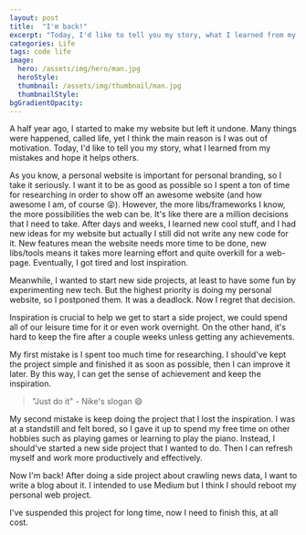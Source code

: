 ```yaml
---
layout: post
title:  "I'm back!"
excerpt: "Today, I'd like to tell you my story, what I learned from my mistakes and hope it helps others."
categories: Life
tags: code life
image:
  hero: /assets/img/hero/man.jpg
  heroStyle:
  thumbnail: /assets/img/thumbnail/man.jpg
  thumbnailStyle:
bgGradientOpacity: 
---
```

A half year ago, I started to make my website but left it undone. Many things were happened, called life, yet I think the main reason is I was out of motivation. Today, I'd like to tell you my story, what I learned from my mistakes and hope it helps others.

As you know, a personal website is important for personal branding, so I take it seriously. I want it to be as good as possible so I spent a ton of time for researching in order to show off an awesome website (and how awesome I am, of course :stuck_out_tongue_closed_eyes:). However, the more libs/frameworks I know, the more possibilities the web can be. It's like there are a million decisions that I need to take. After days and weeks, I learned new cool stuff, and I had new ideas for my website but actually I still did not write any new code for it. New features mean the website needs more time to be done, new libs/tools means it takes more learning effort and quite overkill for a web-page. Eventually, I got tired and lost inspiration.

Meanwhile, I wanted to start new side projects, at least to have some fun by experimenting new tech. But the highest priority is doing my personal website, so I postponed them. It was a deadlock. Now I regret that decision.

Inspiration is crucial to help we get to start a side project, we could spend all of our leisure time for it or even work overnight. On the other hand, it's hard to keep the fire after a couple weeks unless getting any achievements.

My first mistake is I spent too much time for researching. I should've kept the project simple and finished it as soon as possible, then I can improve it later. By this way, I can get the sense of achievement and keep the inspiration.

>"Just do it" - Nike's slogan :smile:

My second mistake is keep doing the project that I lost the inspiration. I was at a standstill and felt bored, so I gave it up to spend my free time on other hobbies such as playing games or learning to play the piano. Instead, I should've started a new side project that I wanted to do. Then I can refresh myself and work more productively and effectively.

Now I'm back! After doing a side project about crawling news data, I want to write a blog about it. I intended to use Medium but I think I should reboot my personal web project.

I've suspended this project for long time, now I need to finish this, at all cost.

